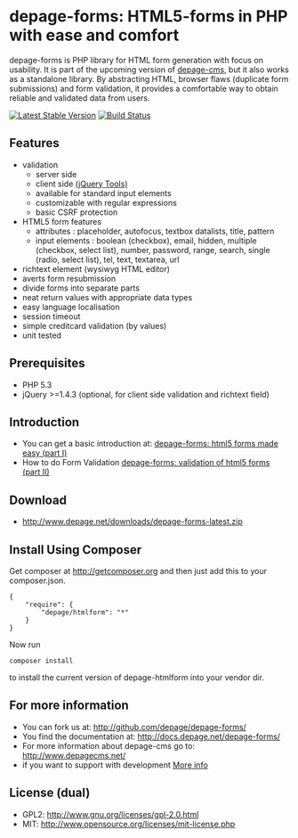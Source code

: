 depage-forms: HTML5-forms in PHP with ease and comfort
=======================================================

depage-forms is PHP library for HTML form generation with focus on usability.
It is part of the upcoming version of [depage-cms](http://www.depagecms.net),
but it also works as a standalone library. By abstracting HTML, browser flaws
(duplicate form submissions) and form validation, it provides a comfortable
way to obtain reliable and validated data from users.

[![Latest Stable Version](https://poser.pugx.org/depage/htmlform/v/stable.png)](https://packagist.org/packages/depage/htmlform)
[![Build Status](https://travis-ci.org/depage/depage-forms.png?branch=master)](https://travis-ci.org/depage/depage-forms)


Features
--------

- validation
    - server side
    - client side [(jQuery Tools)](http://flowplayer.org/tools/ "jQuery Tools")
    - available for standard input elements
    - customizable with regular expressions
    - basic CSRF protection
- HTML5 form features
    - attributes : placeholder, autofocus, textbox datalists, title, pattern
    - input elements : boolean (checkbox), email, hidden, multiple (checkbox, select list), number, password, range, search, single (radio, select list), tel, text, textarea, url
- richtext element (wysiwyg HTML editor)
- averts form resubmission
- divide forms into ѕeparate parts
- neat return values with appropriate data types
- easy language localisation
- session timeout
- simple creditcard validation (by values)
- unit tested

Prerequisites
-------------

- PHP 5.3
- jQuery >=1.4.3 (optional, for client side validation and richtext field)

Introduction
------------

- You can get a basic introduction at:
  [depage-forms: html5 forms made easy (part I)](Docs/Introduction.md)
- How to do Form Validation
  [depage-forms: validation of html5 forms (part II)](Docs/Validation.md)


Download
--------
- <http://www.depage.net/downloads/depage-forms-latest.zip>

Install Using Composer
----------------------
Get composer at <http://getcomposer.org> and then just add this to your composer.json.

    {
        "require": {
            "depage/htmlform": "*"
        }
    }

Now run

    composer install

to install the current version of depage-htmlform into your vendor dir.


For more information
--------------------

- You can fork us at:
  <http://github.com/depage/depage-forms/>
- You find the documentation at:
  <http://docs.depage.net/depage-forms/>
- For more information about depage-cms go to:
  <http://www.depagecms.net/>
- if you want to support with development
  [More info](Docs/Developer.md)

License (dual)
--------------

- GPL2: <http://www.gnu.org/licenses/gpl-2.0.html>
- MIT: <http://www.opensource.org/licenses/mit-license.php>

